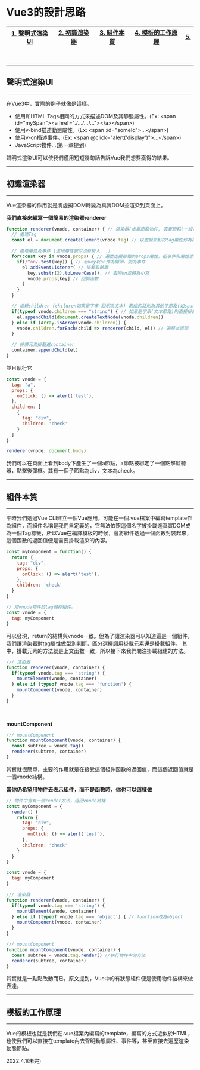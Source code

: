 # Vue3的設計思路
|[1. 聲明式渲染UI](#聲明式渲染UI)|[2. 初識渲染器](#初識渲染器)|[3. 組件本質](#組件本質)|[4. 模板的工作原理](#模板的工作原理)|[5.](#)|
|-|-|-|-|-|
</br>

---
## 聲明式渲染UI
---
在Vue3中，實際的例子就像是這樣。
* 使用和HTML Tags相同的方式來描述DOM及其靜態屬性。(Ex: \<span id="mySpan">\<a href="./.../.../...">\</a>\</span>)
* 使用v-bind描述動態屬性。(Ex: \<span :id="someId">...\</span>)
* 使用v-on描述事件。(Ex: \<span @click="alert('display')">...\</span>)
* JavaScript物件...(第一章提到)

聲明式渲染UI可以使我們僅用短短幾句話告訴Vue我們想要獲得的結果。
</br>

---
## 初識渲染器
---
Vue渲染器的作用就是將虛擬DOM轉變為真實DOM並渲染到頁面上。
</br>

**我們直接來編寫一個簡易的渲染器renderer**
```js
function renderer(vnode, container) { // 渲染器(虛擬節點物件, 真實節點(一般指向父節點))
  // 處理Tag
  const el = document.createElement(vnode.tag) // 以虛擬節點的tag屬性作為標籤名

  // 處理屬性及事件 (這段屬性貌似沒有掛入...)
  for(const key in vnode.props) { // 遍歷虛擬節點的props屬性，把事件和屬性添加到DOM元素
    if(/^on/.test(key)) { // 若key以on作為開頭，則為事件
      el.addEventListener( // 掛載監聽器
        key.substr(2).toLowerCase(), // 去掉on並轉為小寫
        vnode.props[key] // 回調函數
      )
    }
  } 

  // 處理children (children如果是字串 說明為文本) 數組的話則為其他子節點(如span標籤)
  if(typeof vnode.children === "string") { // 如果是字串(文本節點)則直接掛載
    el.appendChild(document.createTextNode(vnode.children))
  } else if (Array.isArray(vnode.children)) {
    vnode.children.forEach(child => renderer(child, el)) // 遍歷並遞迴
  }

  // 終將元素掛載進container
  container.appendChild(el)
}
```

並且執行它
```js
const vnode = {
  tag: "a",
  props: {
    onClick: () => alert('test'),
  },
  children: [
    {
      tag: "div",
      children: 'check'
    }
  ]
}

renderer(vnode, document.body)
```

我們可以在頁面上看到body下產生了一個a節點，a節點被綁定了一個點擊監聽器，點擊後彈框。其有一個子節點為div，文本為check。
</br>

---
## 組件本質
---
平時我們透過Vue CLI建立一個Vue應用，可能在一個.vue檔案中編寫template作為組件，而組件名稱是我們自定義的，它無法依照這個名字被掛載進真實DOM成為一個Tag標籤，所以Vue在編譯模板的時候，會將組件透過一個函數封裝起來，這個函數的返回值便是需要掛載渲染的內容。
```js
const myComponent = function() {
  return {
    tag: "div",
    props: {
      onClick: () => alert('test'),
    },
    children: 'check'
  }
}

// 用vnode物件的tag儲存組件。
const vnode = {
  tag: myComponent
}
```
可以發現，return的結構與vnode一致。但為了讓渲染器可以知道這是一個組件，我們讓渲染器對tag屬性做型別判斷，區分選擇調用掛載元素還是掛載組件。
其中，掛載元素的方法就是上文函數一致，所以接下來我們關注掛載組建的方法。
</br>

```js
/// 渲染器
function renderer(vnode, container) {
  if(typeof vnode.tag === 'string') {
    mountElement(vnode, container)
  } else if (typeof vnode.tag === 'function') {
    mountComponent(vnode, container)
  }
}
```

</br>

**mountComponent**
```js
/// mountComponent
function mountComponent(vnode, container) {
  const subtree = vnode.tag()
  renderer(subtree, container)
}
```
其實就很簡單，主要的作用就是在接受這個組件函數的返回值，而這個返回值就是一個vnode結構。
</br>

**當你仍希望用物件去表示組件，而不是函數時，你也可以這樣做**
```js
// 物件中含有一個render方法，返回vnode結構
const myComponent = {
  render() {
    return {
      tag: "div",
      props: {
        onClick: () => alert('test'),
      },
      children: 'check'
    }
  }
}

const vnode = {
  tag: myComponent
}
```

```js
/// 渲染器
function renderer(vnode, container) {
  if(typeof vnode.tag === 'string') {
    mountElement(vnode, container)
  } else if (typeof vnode.tag === 'object') { // function改為object
    mountComponent(vnode, container)
  }
}
```

```js
/// mountComponent
function mountComponent(vnode, container) {
  const subtree = vnode.tag.render() //執行物件中的方法
  renderer(subtree, container)
}
```
其實就是一點點改動而已。原文提到，Vue中的有狀態組件便是使用物件結構來做表達。
</br>

---
## 模板的工作原理
---
Vue的模板也就是我們在.vue檔案內編寫的template，編寫的方式近似於HTML，也使我們可以直接在template內去聲明動態屬性、事件等，甚至直接去遍歷渲染動態節點。

2022.4.1(未完)